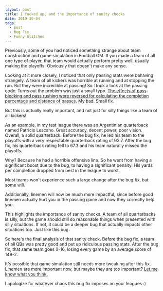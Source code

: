 ```yaml
---
layout: post
title: I fucked up, and the importance of sanity checks
date: 2019-10-04
tags:
  - post
  - Bug Fix
  - Funny Glitches
---
```


Previously, some of you had noticed something strange about team construction and game simulation in Football GM. If you made a team of all one type of player, that team would actually perform pretty well, usually making the playoffs. Obviously that doesn't make any sense.

Looking at it more closely, I noticed that only passing stats were behaving strangely. A team of all kickers was horrible at running and at stopping the run. But they were incredible at passing! So I took a look at the passing code. Turns out the problem was just a small typo. [The effects of pass blocking and pass rushing were reversed for calculating the completion percentage and distance of passes.](https://github.com/zengm-games/zengm/commit/05aa4ca97bf055792a4e656852dcd4af6d1d8336) My bad. Small fix.

But this is actually really important, and not just for silly things like a team of all kickers!

<!--more-->

As an example, in my test league there was an Argentinian quarterback named Patricio Lescano. Great accuracy, decent power, poor vision. Overall, a solid quarterback. Before the bug fix, he led his team to the playoffs with a very respectable quarterback rating of 93.7. After the bug fix, his quarterback rating fell to 67.3 and his team naturally missed the playoffs.

Why? Because he had a horrible offensive line. So he went from having a significant boost due to the bug, to having a significant penalty. His yards per completion dropped from best in the league to worst.

Most teams won't experience such a large change after the bug fix, but some will.

Additionally, linemen will now be much more impactful, since before good linemen actually hurt you in the passing game and now they correctly help you.

This highlights the importance of sanity checks. A team of all quarterbacks is silly, but the game should still do reasonable things when presented with silly situations. If not, it could be a deeper bug that actually impacts other situations too. Just like this bug.

So here's the final analysis of that sanity check. Before the bug fix, a team of all QBs was pretty good and put up ridiculous passing stats. After the bug fix, that same team goes 0-16, losing every game by an average score of 149-2.

It's possible that game simulation still needs more tweaking after this fix. Linemen are more important now, but maybe they are too important? [Let me know what you think.](/contact/)

I apologize for whatever chaos this bug fix imposes on your leagues :)
